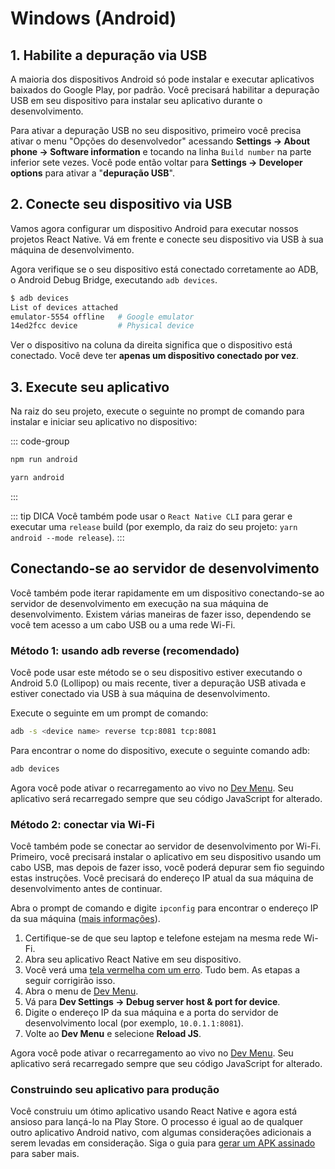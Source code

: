 # Windows (Android)

## 1. Habilite a depuração via USB
A maioria dos dispositivos Android só pode instalar e executar aplicativos baixados do Google Play, por padrão. Você precisará habilitar a depuração USB em seu dispositivo para instalar seu aplicativo durante o desenvolvimento.

Para ativar a depuração USB no seu dispositivo, primeiro você precisa ativar o menu "Opções do desenvolvedor" acessando **Settings → About phone → Software information** e tocando na linha `Build number` na parte inferior sete vezes. Você pode então voltar para **Settings → Developer options** para ativar a "**depuração USB**".

## 2. Conecte seu dispositivo via USB
Vamos agora configurar um dispositivo Android para executar nossos projetos React Native. Vá em frente e conecte seu dispositivo via USB à sua máquina de desenvolvimento.

Agora verifique se o seu dispositivo está conectado corretamente ao ADB, o Android Debug Bridge, executando `adb devices`.

```bash
$ adb devices
List of devices attached
emulator-5554 offline   # Google emulator
14ed2fcc device         # Physical device
```

Ver o dispositivo na coluna da direita significa que o dispositivo está conectado. Você deve ter **apenas um dispositivo conectado por vez**.

## 3. Execute seu aplicativo

Na raiz do seu projeto, execute o seguinte no prompt de comando para instalar e iniciar seu aplicativo no dispositivo:

::: code-group
```bash [npm]
npm run android
```
```bash [yarn]
yarn android
```
:::

::: tip DICA
Você também pode usar o `React Native CLI` para gerar e executar uma `release` build (por exemplo, da raiz do seu projeto: `yarn android --mode release`).
:::

## Conectando-se ao servidor de desenvolvimento
Você também pode iterar rapidamente em um dispositivo conectando-se ao servidor de desenvolvimento em execução na sua máquina de desenvolvimento. Existem várias maneiras de fazer isso, dependendo se você tem acesso a um cabo USB ou a uma rede Wi-Fi.

### Método 1: usando adb reverse (recomendado)

Você pode usar este método se o seu dispositivo estiver executando o Android 5.0 (Lollipop) ou mais recente, tiver a depuração USB ativada e estiver conectado via USB à sua máquina de desenvolvimento.

Execute o seguinte em um prompt de comando:

```bash
adb -s <device name> reverse tcp:8081 tcp:8081
```

Para encontrar o nome do dispositivo, execute o seguinte comando adb:

```bash
adb devices
```

Agora você pode ativar o recarregamento ao vivo no [Dev Menu](/docs/debugging.md). Seu aplicativo será recarregado sempre que seu código JavaScript for alterado.

### Método 2: conectar via Wi-Fi

Você também pode se conectar ao servidor de desenvolvimento por Wi-Fi. Primeiro, você precisará instalar o aplicativo em seu dispositivo usando um cabo USB, mas depois de fazer isso, você poderá depurar sem fio seguindo estas instruções. Você precisará do endereço IP atual da sua máquina de desenvolvimento antes de continuar.

Abra o prompt de comando e digite `ipconfig` para encontrar o endereço IP da sua máquina ([mais informações](https://windows.microsoft.com/en-us/windows/using-command-line-tools-networking-information)).

1. Certifique-se de que seu laptop e telefone estejam na mesma rede Wi-Fi.
2. Abra seu aplicativo React Native em seu dispositivo.
3. Você verá uma [tela vermelha com um erro](/docs/debugging.md). Tudo bem. As etapas a seguir corrigirão isso.
4. Abra o menu de [Dev Menu](/docs/debugging.md).
5. Vá para **Dev Settings → Debug server host & port for device**.
6. Digite o endereço IP da sua máquina e a porta do servidor de desenvolvimento local (por exemplo, `10.0.1.1:8081`).
7. Volte ao **Dev Menu** e selecione **Reload JS**.

Agora você pode ativar o recarregamento ao vivo no [Dev Menu](/docs/debugging.md). Seu aplicativo será recarregado sempre que seu código JavaScript for alterado.

### Construindo seu aplicativo para produção

Você construiu um ótimo aplicativo usando React Native e agora está ansioso para lançá-lo na Play Store. O processo é igual ao de qualquer outro aplicativo Android nativo, com algumas considerações adicionais a serem levadas em consideração. Siga o guia para [gerar um APK assinado](/docs/signed-apk-android.md) para saber mais.

